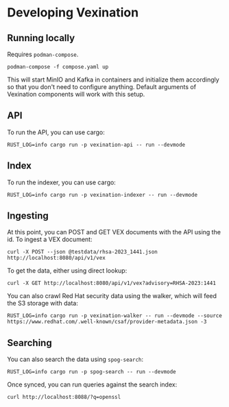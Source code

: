 # Developing Vexination

## Running locally

Requires `podman-compose`.

```shell
podman-compose -f compose.yaml up
```

This will start MinIO and Kafka in containers and initialize them accordingly so that you don't need to configure anything. Default arguments of Vexination components will work with this setup.

## API

To run the API, you can use cargo:

```shell
RUST_LOG=info cargo run -p vexination-api -- run --devmode
```

## Index

To run the indexer, you can use cargo:

```shell
RUST_LOG=info cargo run -p vexination-indexer -- run --devmode
```

## Ingesting

At this point, you can POST and GET VEX documents with the API using the id. To ingest a VEX document:

```shell
curl -X POST --json @testdata/rhsa-2023_1441.json http://localhost:8080/api/v1/vex
```

To get the data, either using direct lookup:

```shell
curl -X GET http://localhost:8080/api/v1/vex?advisory=RHSA-2023:1441
```

You can also crawl Red Hat security data using the walker, which will feed the S3 storage with data:


```shell
RUST_LOG=info cargo run -p vexination-walker -- run --devmode --source https://www.redhat.com/.well-known/csaf/provider-metadata.json -3
```

## Searching

You can also search the data using `spog-search`:

```shell
RUST_LOG=info cargo run -p spog-search -- run --devmode
```

Once synced, you can run queries against the search index:

```shell
curl http://localhost:8088/?q=openssl
```
